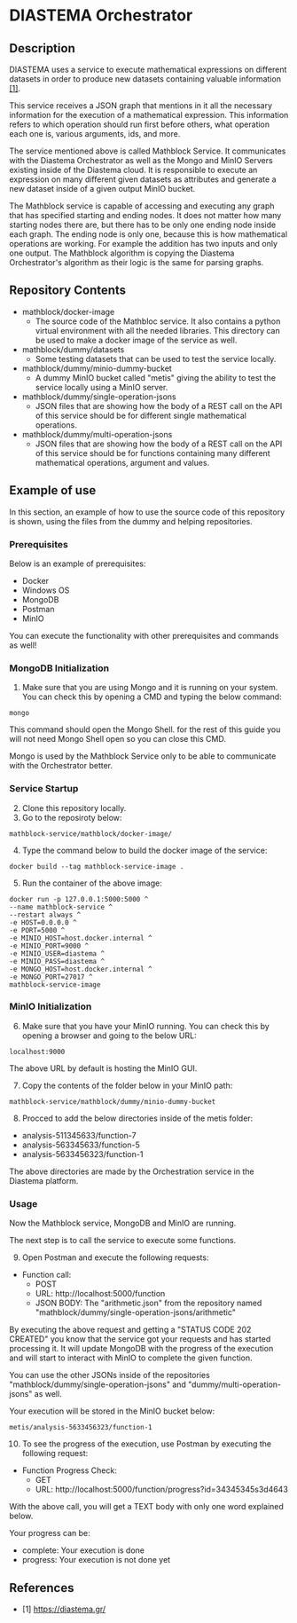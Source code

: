 # DIASTEMA Orchestrator

## Description
DIASTEMA uses a service to execute mathematical expressions on different datasets in order to produce new datasets containing valuable information [[1]](https://github.com/DIASTEMA-UPRC/orchestrator/blob/main/README.md#references).

This service receives a JSON graph that mentions in it all the necessary information for the execution of a mathematical expression. This information refers to which operation should run first before others, what operation each one is, various arguments, ids, and more.

The service mentioned above is called Mathblock Service. It communicates with the Diastema Orchestrator as well as the Mongo and MinIO Servers existing inside of the Diastema cloud. It is responsible to execute an expression on many different given datasets as attributes and generate a new dataset inside of a given output MinIO bucket.

The Mathblock service is capable of accessing and executing any graph that has specified starting and ending nodes. It does not matter how many starting nodes there are, but there has to be only one ending node inside each graph. The ending node is only one, because this is how mathematical operations are working. For example the addition has two inputs and only one output. The Mathblock algorithm is copying the Diastema Orchestrator's algorithm as their logic is the same for parsing graphs.

## Repository Contents

- mathblock/docker-image
  - The source code of the Mathbloc service. It also contains a python virtual environment with all the needed libraries. This directory can be used to make a docker image of the service as well.
- mathblock/dummy/datasets
  - Some testing datasets that can be used to test the service locally.
- mathblock/dummy/minio-dummy-bucket
  - A dummy MinIO bucket called "metis" giving the ability to test the service locally using a MinIO server.
- mathblock/dummy/single-operation-jsons
  - JSON files that are showing how the body of a REST call on the API of this service should be for different single mathematical operations.
- mathblock/dummy/multi-operation-jsons
  - JSON files that are showing how the body of a REST call on the API of this service should be for functions containing many different mathematical operations, argument and values.

## Example of use
In this section, an example of how to use the source code of this repository is shown, using the files from the dummy and helping repositories.

### Prerequisites
Below is an example of prerequisites:
- Docker
- Windows OS
- MongoDB
- Postman
- MinIO

You can execute the functionality with other prerequisites and commands as well!

### MongoDB Initialization
1. Make sure that you are using Mongo and it is running on your system. You can check this by opening a CMD and typing the below command:
```
mongo
```
This command should open the Mongo Shell. for the rest of this guide you will not need Mongo Shell open so you can close this CMD.

Mongo is used by the Mathblock Service only to be able to communicate with the Orchestrator better.

### Service Startup
2. Clone this repository locally.
3. Go to the reposiroty below:
```
mathblock-service/mathblock/docker-image/
```
4. Type the command below to build the docker image of the service:
```
docker build --tag mathblock-service-image .
```
5. Run the container of the above image:
```
docker run -p 127.0.0.1:5000:5000 ^
--name mathblock-service ^
--restart always ^
-e HOST=0.0.0.0 ^
-e PORT=5000 ^
-e MINIO_HOST=host.docker.internal ^
-e MINIO_PORT=9000 ^
-e MINIO_USER=diastema ^
-e MINIO_PASS=diastema ^
-e MONGO_HOST=host.docker.internal ^
-e MONGO_PORT=27017 ^
mathblock-service-image
```

### MinIO Initialization
6. Make sure that you have your MinIO running. You can check this by opening a browser and going to the below URL:
```
localhost:9000
```
The above URL by default is hosting the MinIO GUI.

7. Copy the contents of the folder below in your MinIO path:
```
mathblock-service/mathblock/dummy/minio-dummy-bucket
```

8. Procced to add the below directories inside of the metis folder:
- analysis-511345633/function-7
- analysis-563345633/function-5
- analysis-5633456323/function-1

The above directories are made by the Orchestration service in the Diastema platform.

### Usage
Now the Mathblock service, MongoDB and MinIO are running.

The next step is to call the service to execute some functions.

9. Open Postman and execute the following requests:
- Function call:
   - POST
   - URL: http://localhost:5000/function
   - JSON BODY: The "arithmetic.json" from the repository named "mathblock/dummy/single-operation-jsons/arithmetic"

By executing the above request and getting a "STATUS CODE 202 CREATED" you know that the service got your requests and has started processing it. It will update MongoDB with the progress of the execution and will start to interact with MinIO to complete the given function.

You can use the other JSONs inside of the repositories "mathblock/dummy/single-operation-jsons" and "dummy/multi-operation-jsons" as well.

Your execution will be stored in the MinIO bucket below:
```
metis/analysis-5633456323/function-1
```

10. To see the progress of the execution, use Postman by executing the following request:
- Function Progress Check:
   - GET
   - URL: http://localhost:5000/function/progress?id=34345345s3d4643

With the above call, you will get a TEXT body with only one word explained below.

Your progress can be:
- complete: Your execution is done
- progress: Your execution is not done yet

## References
- [1] https://diastema.gr/
